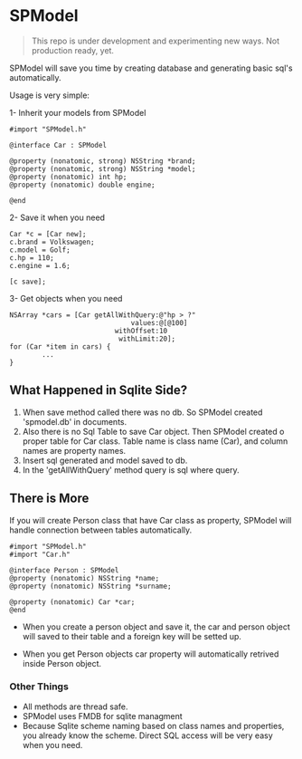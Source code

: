 # SPModel
> This repo is under development and experimenting new ways. Not production ready, yet.

SPModel will save you time by creating database and generating basic sql's automatically. 

Usage is very simple:

1- Inherit your models from SPModel

```Obj-c
#import "SPModel.h"

@interface Car : SPModel

@property (nonatomic, strong) NSString *brand;
@property (nonatomic, strong) NSString *model;
@property (nonatomic) int hp;
@property (nonatomic) double engine;

@end

```

2- Save it when you need

```Obj-c
Car *c = [Car new];
c.brand = Volkswagen;
c.model = Golf;
c.hp = 110;
c.engine = 1.6;

[c save];
```

3- Get objects when you need

```Obj-c
NSArray *cars = [Car getAllWithQuery:@"hp > ?"
                              values:@[@100]
                          withOffset:10
                           withLimit:20];
for (Car *item in cars) {
		...
}
```

## What Happened in Sqlite Side?

1. When save method called there was no db. So SPModel created 'spmodel.db' in documents.
2. Also there is no Sql Table to save Car object. Then SPModel created o proper table for Car class. Table name is class name (Car), and column names are property names.
3. Insert sql generated and model saved to db.
4. In the 'getAllWithQuery' method query is sql where query.

## There is More

If you will create Person class that have Car class as property, SPModel will handle connection between tables automatically.

```Obj-c
#import "SPModel.h"
#import "Car.h"

@interface Person : SPModel
@property (nonatomic) NSString *name;
@property (nonatomic) NSString *surname;

@property (nonatomic) Car *car;
@end
```

 * When you create a person object and save it, the car and person object will saved to their table and a foreign key will be setted up.

 * When you get Person objects car property will automatically retrived inside Person object.

 ### Other Things
 * All methods are thread safe.
 * SPModel uses FMDB for sqlite managment
 * Because Sqlite scheme naming based on class names and properties, you already know the scheme. Direct SQL access will be very easy when you need.
